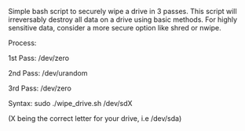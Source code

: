 Simple bash script to securely wipe a drive in 3 passes.
This script will irreversably destroy all data on a drive using basic methods. 
For highly sensitive data, consider a more secure option like shred or nwipe.

Process:

1st Pass: /dev/zero

2nd Pass: /dev/urandom

3rd Pass: /dev/zero

Syntax: sudo ./wipe_drive.sh /dev/sdX

(X being the correct letter for your drive, i.e /dev/sda)
